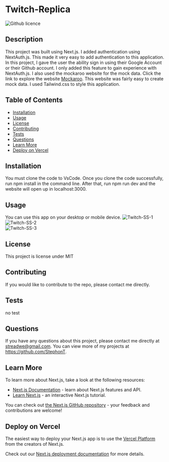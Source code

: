 
# Twitch-Replica
  ![Github licence](http://img.shields.io/badge/license-MIT-blue.svg)

  ## Description
  This project was built using Next.js. I added authentication using NextAuth.js. This made it very easy to add authentication to this application. In this project, I gave the user the ability sign in using their Google Account or their Github account. I only added this feature to gain experience with NextAuth.js. I also used the mockaroo website for the mock data. Click the link to explore the website <a href="https://www.mockaroo.com/" target="_blank">Mockaroo</a>. This website was fairly easy to create mock data. I used Tailwind.css to style this application. 

  ## Table of Contents
  * [Installation](#installation)
  * [Usage](#usage)
  * [License](#license)
  * [Contributing](#contributing)
  * [Tests](#tests)
  * [Questions](#questions)
  * [Learn More](#learn-more)
  * [Deploy on Vercel](#deploy-on-vercel)

  ## Installation
  You must clone the code to VsCode. Once you clone the code successfully, run npm install in the command line. After that, run npm run dev and the website will open up in localhost:3000.

  ## Usage
  You can use this app on your desktop or mobile device.
![Twitch-SS-1](https://user-images.githubusercontent.com/104699408/205416255-0c398a76-bbad-445e-9318-c789fe70f2a7.jpg)
<br />
![Twitch-SS-2](https://user-images.githubusercontent.com/104699408/205416263-547f6430-c996-4b51-bd30-bab7dc71090d.jpg)
<br />
![Twitch-SS-3](https://user-images.githubusercontent.com/104699408/205416271-1b1974d3-6d01-450e-a612-23424cc88195.jpg)


  ## License
  This project is license under MIT

  ## Contributing
  If you would like to contribute to the repo, please contact me directly.
  
  ## Tests
  no test

  ## Questions
  If you have any questions about this project, please contact me directly at streadwe@gmail.com. You can view more of my projects at https://github.com/StephonT.


## Learn More

To learn more about Next.js, take a look at the following resources:

- [Next.js Documentation](https://nextjs.org/docs) - learn about Next.js features and API.
- [Learn Next.js](https://nextjs.org/learn) - an interactive Next.js tutorial.

You can check out [the Next.js GitHub repository](https://github.com/vercel/next.js/) - your feedback and contributions are welcome!

## Deploy on Vercel

The easiest way to deploy your Next.js app is to use the [Vercel Platform](https://vercel.com/new?utm_medium=default-template&filter=next.js&utm_source=create-next-app&utm_campaign=create-next-app-readme) from the creators of Next.js.

Check out our [Next.js deployment documentation](https://nextjs.org/docs/deployment) for more details.
